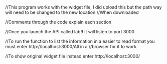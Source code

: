 //This program works with the widget file, I did upload this but the path way will need to be changed to the new location
//When downloaded



//Comments through the code explain each section



//Once you launch the API called lab9 it will listen to port 3000



//To run the function to list the information in a easier to read format you must enter http://localhost:3000/All in a 
//browser for it to work.



//To show original widget file instead enter http://localhost:3000/